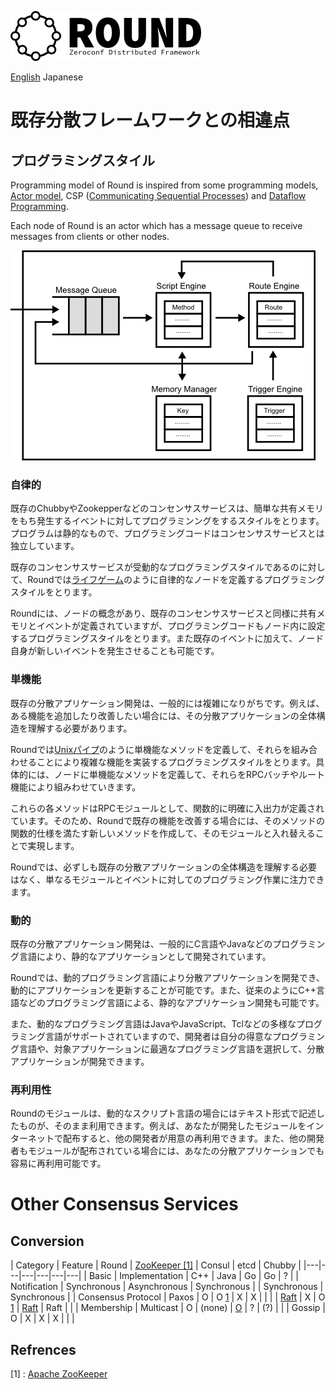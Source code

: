 ![round_logo](./img/round_logo.png)

[English](round_conversions.md) Japanese

# 既存分散フレームワークとの相違点

## プログラミングスタイル

Programming model of Round is inspired from some programming models, [Actor model][actor-model], CSP ([Communicating Sequential Processes][csp]) and [Dataflow Programming][df-prog].

Each node of Round is an actor which has a message queue to receive messages from clients or other nodes.

![Round Programming Model](img/round_programming_model.png)

### 自律的

既存のChubbyやZookepperなどのコンセンサスサービスは、簡単な共有メモリをもち発生するイベントに対してプログラミンングをするスタイルをとります。プログラムは静的なもので、プログラミングコードはコンセンサスサービスとは独立しています。

既存のコンセンサスサービスが受動的なプログラミングスタイルであるのに対して、Roundでは[ライフゲーム](http://ja.wikipedia.org/wiki/%E3%83%A9%E3%82%A4%E3%83%95%E3%82%B2%E3%83%BC%E3%83%A0)のように自律的なノードを定義するプログラミングスタイルをとります。

Roundには、ノードの概念があり、既存のコンセンサスサービスと同様に共有メモリとイベントが定義されていますが、プログラミングコードもノード内に設定するプログラミングスタイルをとります。また既存のイベントに加えて、ノード自身が新しいイベントを発生させることも可能です。

### 単機能

既存の分散アプリケーション開発は、一般的には複雑になりがちです。例えば、ある機能を追加したり改善したい場合には、その分散アプリケーションの全体構造を理解する必要があります。

Roundでは[Unixパイプ](http://ja.wikipedia.org/wiki/%E3%83%91%E3%82%A4%E3%83%97_%28%E3%82%B3%E3%83%B3%E3%83%94%E3%83%A5%E3%83%BC%E3%82%BF%29)のように単機能なメソッドを定義して、それらを組み合わせることにより複雑な機能を実装するプログラミングスタイルをとります。具体的には、ノードに単機能なメソッドを定義して、それらをRPCバッチやルート機能により組みわせていきます。

これらの各メソッドはRPCモジュールとして、関数的に明確に入出力が定義されています。そのため、Roundで既存の機能を改善する場合には、そのメソッドの関数的仕様を満たす新しいメソッドを作成して、そのモジュールと入れ替えることで実現します。

Roundでは、必ずしも既存の分散アプリケーションの全体構造を理解する必要はなく、単なるモジュールとイベントに対してのプログラミング作業に注力できます。

### 動的

既存の分散アプリケーション開発は、一般的にC言語やJavaなどのプログラミング言語により、静的なアプリケーションとして開発されています。

Roundでは、動的プログラミング言語により分散アプリケーションを開発でき、動的にアプリケーションを更新することが可能です。また、従来のようにC++言語などのプログラミング言語による、静的なアプリケーション開発も可能です。

また、動的なプログラミング言語はJavaやJavaScript、Tclなどの多様なプログラミング言語がサポートされていますので、開発者は自分の得意なプログラミング言語や、対象アプリケーションに最適なプログラミング言語を選択して、分散アプリケーションが開発できます。

### 再利用性

Roundのモジュールは、動的なスクリプト言語の場合にはテキスト形式で記述したものが、そのまま利用できます。例えば、あなたが開発したモジュールをインターネットで配布すると、他の開発者が用意の再利用できます。また、他の開発者もモジュールが配布されている場合には、あなたの分散アプリケーションでも容易に再利用可能です。

# Other Consensus Services

## Conversion

| Category | Feature | Round | [ZooKeeper \[1\]][1] | Consul | etcd | Chubby |
|---|---|---|---|---|---|
| Basic | Implementation | C++ | Java | Go | Go | ? |
| Notification | Synchronous | Asynchronous | Synchronous | | Synchronous | Synchronous |
| Consensus Protocol | Paxos | O | O [1] | X | X | |
| | [Raft][raft] | X | O [1] | [Raft][raft] | Raft |  |
| Membership | Multicast | O | (none) | [O][gossip-consul] | ? | (?) |
| | Gossip | O | X | X | X |  |  |


## Refrences

\[1\] : [Apache ZooKeeper][1]

[1]: http://zookeeper.apache.org/
[raft]: https://raftconsensus.github.io/
[raft-consul]: http://www.consul.io/docs/internals/consensus.html
[gossip-consul]: http://www.consul.io/docs/internals/gossip.html
[upnp-spec]: http://upnp.org/sdcps-and-certification/standards/
[json-rpc]: http://www.jsonrpc.org/specification
[json-rpc-http]: http://jsonrpc.org/historical/json-rpc-over-http.html
[java]: https://java.com/
[js-spec]: http://www.ecma-international.org/publications/standards/Ecma-262.htm
[js-v8]: https://developers.google.com/v8/
[zero-conf]: http://www.zeroconf.org/
[rpc]: http://en.wikipedia.org/wiki/Remote_procedure_call
[seda]: http://dl.acm.org/citation.cfm?id=502057
[actor-model]: http://en.wikipedia.org/wiki/Actor_model
[csp]: http://en.wikipedia.org/wiki/Communicating_sequential_processes
[df-prog]: http://en.wikipedia.org/wiki/Dataflow_programming
[mupnp]: http://www.cybergarage.org/do/view/Main/CyberLinkForCC
[uhttp]: http://www.cybergarage.org/do/view/Main/HttpEngineForCC
[usql]: http://www.cybergarage.org/do/view/Main/SqlEngineForCC
